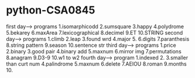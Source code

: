 # python-CSA0845
first day-->
programs
1.isomarphicodd
2.sumsquare
3.happy
4.polydrome
5.bekarey
6.maxArea
7.lexicographical
8.decimel
9.ET
10.STRING
second day-->
programs
1.climb
2.leap
3.found wrd
4.major
5.
6.digits
7.paranthesis
8.string pattern
9.season
10.sentence str
third day-->
programs
1.price
2.binary
3.good pair
4.binary add
5.maxnum
6.mirror img
7.permutations
8.anagram
9.D3-9
10.w1 to w2
fourth day-->
program
1.indexed
2.
3.smaller than curt num
4.palindrome
5.maxnum
6.delete
7.AEIOU
8.roman
9.months
10.

